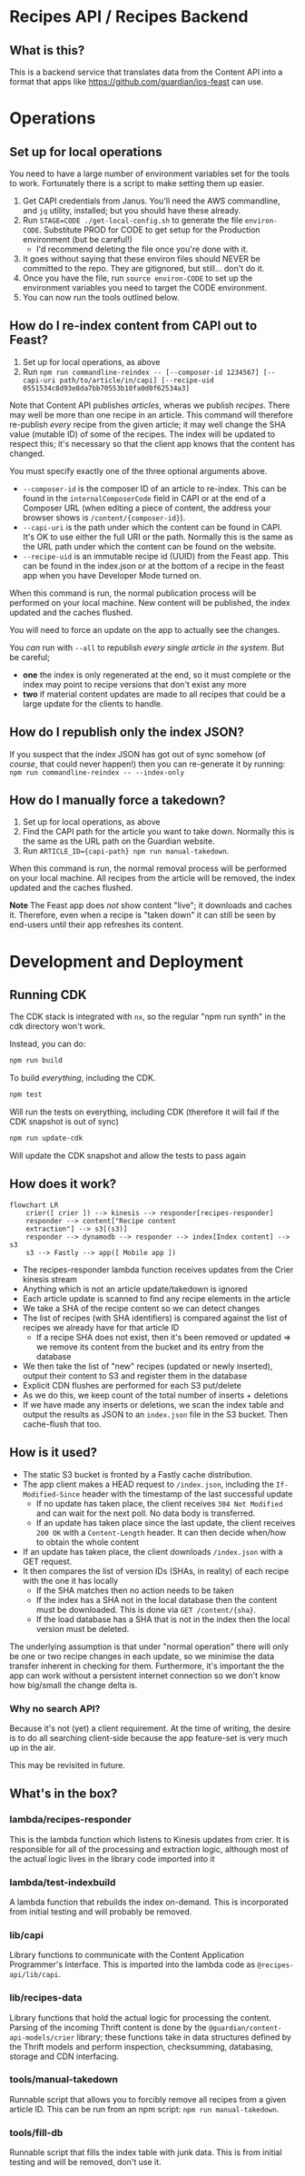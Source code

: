 # Recipes API / Recipes Backend

## What is this?

This is a backend service that translates data from the Content API into a format that apps like 
https://github.com/guardian/ios-feast can use.

# Operations

## Set up for local operations

You need to have a large number of environment variables set for the tools to work. Fortunately there is a script to make setting them up easier.
1. Get CAPI credentials from Janus.  You'll need the AWS commandline, and `jq` utility, installed; but you should have these already.
2. Run `STAGE=CODE ./get-local-config.sh` to generate the file `environ-CODE`. Substitute PROD for CODE to get setup for the Production environment (but be careful!)
   - I'd recommend deleting the file once you're done with it.
3. It goes without saying that these environ files should NEVER be committed to the repo.  They are gitignored, but still... don't do it.
4. Once you have the file, run `source environ-CODE` to set up the environment variables you need to target the CODE environment.
5. You can now run the tools outlined below.

## How do I re-index content from CAPI out to Feast?

1. Set up for local operations, as above
2. Run `npm run commandline-reindex -- [--composer-id 1234567] [--capi-uri path/to/article/in/capi] [--recipe-uid 0551534c8d93e8da7bb70553b10fa0d0f62534a3]`

Note that Content API publishes _articles_, wheras we publish _recipes_. There may well be more than one recipe in an article.  This command will therefore
re-publish _every_ recipe from the given article; it may well change the SHA value (mutable ID) of some of the recipes.  The index will be updated to respect this;
it's necessary so that the client app knows that the content has changed.

You must specify exactly one of the three optional arguments above.
- `--composer-id` is the composer ID of an article to re-index. This can be found in the `internalComposerCode` field in CAPI or at the end of a Composer URL (when
editing a piece of content, the address your browser shows is `/content/{composer-id}`).
- `--capi-uri` is the path under which the content can be found in CAPI.  It's OK to use either the full URI or the path.  Normally this is the same as the URL
path under which the content can be found on the website.
- `--recipe-uid` is an immutable recipe id (UUID) from the Feast app.  This can be found in the index.json or at the bottom of a recipe in the feast app when you
have Developer Mode turned on.

When this command is run, the normal publication process will be performed on your local machine.  New content will be published, the index updated and the 
caches flushed.

You will need to force an update on the app to actually see the changes.

You _can_ run with `--all` to republish _every single article in the system_.  But be careful; 
- **one** the index is only regenerated at the end, so it must complete or the index may point to recipe versions that don't exist any more
- **two** if material content updates are made to all recipes that could be a large update for the clients to handle.

## How do I republish only the index JSON?

If you suspect that the index JSON has got out of sync somehow (of _course_, that could never happen!) then you can re-generate it by running:
`npm run commandline-reindex -- --index-only`

## How do I manually force a takedown?

1. Set up for local operations, as above
2. Find the CAPI path for the article you want to take down. Normally this is the same as the URL path on the Guardian website.
3. Run `ARTICLE_ID={capi-path} npm run manual-takedown`.

When this command is run, the normal removal process will be performed on your local machine.  All recipes from the article will be removed, the index updated and the
caches flushed.

**Note** The Feast app does _not_ show content "live"; it downloads and caches it.  Therefore, even when a recipe is "taken down" it can still be
seen by end-users until their app refreshes its content.

# Development and Deployment

## Running CDK

The CDK stack is integrated with `nx`, so the regular "npm run synth" in the cdk directory won't work.

Instead, you can do:

```bash
npm run build
```

To build _everything_, including the CDK.

```bash
npm test
```

Will run the tests on everything, including CDK (therefore it will fail if the CDK snapshot is out of sync)

```bash
npm run update-cdk
```

Will update the CDK snapshot and allow the tests to pass again

## How does it work?

```mermaid
flowchart LR
    crier([ crier ]) --> kinesis --> responder[recipes-responder]
    responder --> content["Recipe content
    extraction"] --> s3[(s3)]
    responder --> dynamodb --> responder --> index[Index content] --> s3
    s3 --> Fastly --> app([ Mobile app ])
```
- The recipes-responder lambda function receives updates from the Crier kinesis stream
- Anything which is not an article update/takedown is ignored
- Each article update is scanned to find any recipe elements in the article
- We take a SHA of the recipe content so we can detect changes
- The list of recipes (with SHA identifiers) is compared against the list of recipes we already have for that article ID
  - If a recipe SHA does not exist, then it's been removed or updated => we remove its content from the bucket and its entry from the database
- We then take the list of "new" recipes (updated or newly inserted), output their content to S3 and register them in the database
- Explicit CDN flushes are performed for each S3 put/delete
- As we do this, we keep count of the total number of inserts + deletions
- If we have made any inserts or deletions, we scan the index table and output the results as JSON to an `index.json` file in the S3 bucket. Then cache-flush that too.

## How is it used?

- The static S3 bucket is fronted by a Fastly cache distribution.
- The app client makes a HEAD request to `/index.json`, including the `If-Modified-Since` header with the timestamp of the last successful update
  - If no update has taken place, the client receives `304 Not Modified` and can wait for the next poll. No data body is transferred.
  - If an update has taken place since the last update, the client receives `200 OK` with a `Content-Length` header.  It can then decide when/how to obtain the whole content
- If an update has taken place, the client downloads `/index.json` with a GET request.
- It then compares the list of version IDs (SHAs, in reality) of each recipe with the one it has locally
  - If the SHA matches then no action needs to be taken
  - If the index has a SHA not in the local database then the content must be downloaded. This is done via `GET /content/{sha}`.
  - If the load database has a SHA that is not in the index then the local version must be deleted.

The underlying assumption is that under "normal operation" there will only be one or two recipe changes in each update, so we minimise the data transfer
inherent in checking for them.  Furthermore, it's important the the app can work without a persistent internet connection so we don't know how big/small the change delta is.

### Why no search API?

Because it's not (yet) a client requirement.  At the time of writing, the desire is to do all searching client-side because the app feature-set is very much up in the air.

This may be revisited in future.

## What's in the box?

### lambda/recipes-responder

This is the lambda function which listens to Kinesis updates from crier.  It is responsible for all of the processing and extraction logic, although
most of the actual logic lives in the library code imported into it

### lambda/test-indexbuild

A lambda function that rebuilds the index on-demand.  This is incorporated from initial testing and will probably be removed.

### lib/capi

Library functions to communicate with the Content Application Programmer's Interface.  This is imported into the lambda code as `@recipes-api/lib/capi`.

### lib/recipes-data

Library functions that hold the actual logic for processing the content.  Parsing of the incoming Thrift content is done by the `@guardian/content-api-models/crier`
library; these functions take in data structures defined by the Thrift models and perform inspection, checksumming, databasing, storage and CDN interfacing.

### tools/manual-takedown

Runnable script that allows you to forcibly remove all recipes from a given article ID.  This can be run from an npm script: `npm run manual-takedown`.

### tools/fill-db

Runnable script that fills the index table with junk data.  This is from initial testing and will be removed, don't use it.
